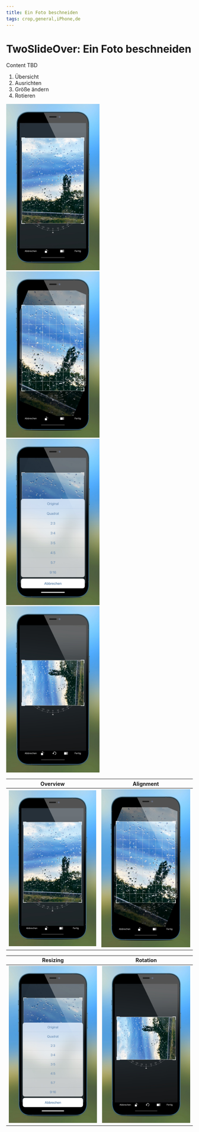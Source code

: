 ```yaml
---
title: Ein Foto beschneiden
tags: crop,general,iPhone,de
---
```


# TwoSlideOver: Ein Foto beschneiden

Content TBD

1. Übersicht
2. Ausrichten
3. Größe ändern
4. Rotieren

<img src="https://raw.githubusercontent.com/psalzAppDev/TwoSlideOverSupport/DataSource/Images/General_iPhone_de/general_iPhone_de_001_cropping_01_overview.jpg" alt="Foto beschneiden - Übersicht" title="Übersicht" width="50%"/> 

<img src="https://raw.githubusercontent.com/psalzAppDev/TwoSlideOverSupport/DataSource/Images/General_iPhone_de/general_iPhone_de_002_cropping_02_align.jpg" alt="Foto beschneiden - Ausrichten" title="Ausrichten" width="50%"/> 

<img src="https://raw.githubusercontent.com/psalzAppDev/TwoSlideOverSupport/DataSource/Images/General_iPhone_de/general_iPhone_de_003_cropping_03_resize.jpg" alt="Foto beschneiden - Größe ändern" title="Größe ändern" width="50%"/> 

<img src="https://raw.githubusercontent.com/psalzAppDev/TwoSlideOverSupport/DataSource/Images/General_iPhone_de/general_iPhone_de_004_cropping_04_rotate.jpg" alt="Foto beschneiden - Rotieren" title="Rotieren" width="50%"/> 


Overview | Alignment
--- | --- 
![](https://raw.githubusercontent.com/psalzAppDev/TwoSlideOverSupport/DataSource/Images/General_iPhone_de/general_iPhone_de_001_cropping_01_overview.jpg) | ![](https://raw.githubusercontent.com/psalzAppDev/TwoSlideOverSupport/DataSource/Images/General_iPhone_de/general_iPhone_de_002_cropping_02_align.jpg)

Resizing | Rotation
--- | ---
![](https://raw.githubusercontent.com/psalzAppDev/TwoSlideOverSupport/DataSource/Images/General_iPhone_de/general_iPhone_de_003_cropping_03_resize.jpg) | ![](https://raw.githubusercontent.com/psalzAppDev/TwoSlideOverSupport/DataSource/Images/General_iPhone_de/general_iPhone_de_004_cropping_04_rotate.jpg)
